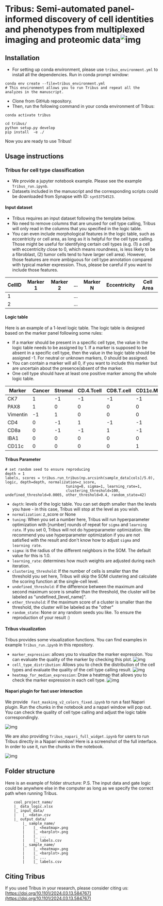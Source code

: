 # Tribus: **Semi-automated panel-informed discovery of cell identities and phenotypes from multiplexed imaging and proteomic data**![img](./figures/Tribus_workflow.png)

## Installation

* For setting up conda environment, please use ``tribus_environment.yml`` to install all the dependencies. Run in conda prompt window:

```
conda env create --file=tribus_environment.yml
# This environment allows you to run Tribus and repeat all the analyzes in the manuscript. 
```

* Clone from GitHub repository.
* Then, run the following command in your conda environment of Tribus:

```
conda activate tribus

cd tribus/
python setup.py develop
pip install  -e ./
```

Now you are ready to use Tribus!

## Usage instructions

### Tribus for cell type classification

* We provide a jupyter notebook example. Please see the example `Tribus_run.ipynb`.
* Datasets included in the manuscript and the corresponding scripts could be downloaded from Synapse with ID: `syn53754523`.

#### Input dataset

* Tribus requires an input dataset following the template below.
* No need to remove columns that are unused for cell type calling, Tribus will only read in the columns that you specified in the logic table.
* You can even include morphological features in the logic table, such as eccentricity or cell area, as long as it is helpful for the cell type calling. Those might be useful for identifying certain cell types (e.g. (1) a cell with eccentricity close to 0, which means roundness, is less likely to be a fibroblast, (2) tumor cells tend to have larger cell area). However, those features are more ambiguous for cell type annotation compared with typical marker expression. Thus, please be careful if you want to include those features. 

| CellID | Marker 1 | Marker 2 | ... | Marker N | **Eccentricity** | Cell Area |
| ------ | -------- | -------- | --- | -------- | ---------------------- | --------- |
| 1      |          |          | ... |          |                        |           |
| 2      |          |          | ... |          |                        |           |

#### Logic table

Here is an example of a 1-level logic table. The logic table is designed based on the marker panel following some rules: 

* If a marker should be present in a specific cell type, the value in the logic table needs to be assigned by 1. If a marker is supposed to be absent in a specific cell type, then the value in the logic table should be assigned -1. For neutral or unknown markers, 0 should be assigned.
* You can contain a marker will all 0, if you want to include this marker but are uncertain about the presence/absent of the marker.
* One cell type should have at least one positive marker among the whole logic table.

| Marker   | Cancer | Stromal | CD.4.Tcell | CD8.T.cell | CD11c.Myeloid | IBA1.Myeloid |
| -------- | ------ | ------- | ---------- | ---------- | ------------- | ------------ |
| CK7      | 1      | -1      | -1         | -1         | -1            | -1           |
| PAX8     | 1      | 0       | 0          | 0          | 0             | 0            |
| Vimentin | -1     | 1       | 0          | 0          | 0             | 0            |
| CD4      | 0      | -1      | 1          | -1         | -1            | -1           |
| CD8a     | 0      | -1      | -1         | 1          | -1            | -1           |
| IBA1     | 0      | 0       | 0          | 0          | 0             | 1            |
| CD11c    | 0      | 0       | 0          | 0          | 1             | 0            |

#### Tribus Parameter

```
# set random seed to ensure reproducing
depth = 1
labels, scores = tribus.run_tribus(np.arcsinh(sample_data[cols]/5.0), logic, depth=depth, normalization=z_score, 
                            tuning=0, sigma=1, learning_rate=1, 
                            clustering_threshold=100, undefined_threshold=0.0005, other_threshold=0.4, random_state=42)
```

* `depth`: levels of the logic table. You can set depth smaller than the levels you have - in this case, Tribus will stop at the level as you wish.
* `normalization`: z_score or None
* `tuning`: When you set a number here, Tribus will run hyperparameter optimization with [number] rounds of repeat for `sigma` and `learning rate`. If you set 0, Tribus will not do hyperparameter optimization. We recommend you use hyperparameter optimization if you are not satisfied with the result and don't know how to adjust `sigma` and `learning rate`.
* `sigma`: is the radius of the different neighbors in the SOM. The default value for this is 1.0.
* `learning_rate`: determines how much weights are adjusted during each iteration.
* `clustering_threshold`: If the number of cells is smaller than the threshold you set here, Tribus will skip the SOM clustering and calculate the scoring function at the single-cell level.
* `undefined_threshold`: if the difference between the maximum and second maximum score is smaller than the threshold, the cluster will be labeled as "undefined_[level_name]".
* `other_threshold`: if the maximum score of a cluster is smaller than the threshold, the cluster will be labeled as the "other"
* `random_state`: None or any random seeds you like. To ensure the reproduction of your result :)

#### Tribus visualization

Tribus provides some visualization functions. You can find examples in example `Tribus_run.ipynb` in this repository.

* `marker_expression`: allows you to visualize the marker expression. You can evaluate the quality of the marker by checking this plot. ![img](./figures/Marker_expression.png)
* `cell_type_distribution`: Allows you to check the distribution of the cell types and evaluate the quality of the cell type calling result. ![img](./figures/Celltype_barplot.png)
* `heatmap_for_median_expression`: Draw a heatmap that allows you to check the marker expression in each cell type. ![img](./figures/Celltype_heatmap.png)

#### Napari plugin for fast user interaction

We provide ` Fast_masking_v2_colors_fixed.ipynb` to run a fast Napari plugin. Run the chunks in the notebook and a napari window will pop out. You can check the quality of cell type calling and adjust the logic table correspondingly. 

![img](./figures/napari_interface.png)

We are also providing `Tribus_napari_full_widget.ipynb` for users to run Tribus directly in a Napari window! Here is a screenshot of the full interface. In order to use it, run the chunks in the notebook. 

![img](./figures/napari_full.JPG)

## Folder structure

Here is an example of folder structure:
P.S. The input data and gate logic could be anywhere else in the computer as long as we specify the correct path when running Tribus.

```
    cool_project_name/
    |_ data_logic.xlsx
    |_ input_data/
    |   |_ <data>.csv
    |_ output_data/
        |_ sample_name/
        |    |_ <heatmap>.png
        |    |_ <barplot>.png
        |    |_ ...
        |    |_ labels.csv
        |_ sample_name/
        |    |_ <heatmap>.png
        |    |_ <barplot>.png
        |    |_ ...
        |    |_ labels.csv
```

## Citing Tribus

If you used Tribus in your research, please consider citing us: [https://doi.org/10.1101/2024.03.13.584767](https://doi.org/10.1101/2024.03.13.584767)
